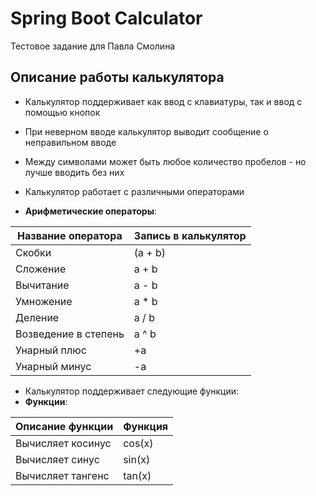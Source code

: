 # Spring Boot Calculator
Тестовое задание для Павла Смолина
## Описание работы калькулятора
- Калькулятор поддерживает как ввод с клавиатуры, так и ввод с помощью кнопок
- При неверном вводе калькулятор выводит сообщение о неправильном вводе
- Между символами может быть любое количество пробелов - но лучше вводить без них

- Калькулятор работает с различными операторами
- **Арифметические операторы**:

| Название оператора | Запись в калькулятор |
| ------ | ------ |
| Скобки | (a + b) |
| Сложение | a + b |
| Вычитание | a - b |
| Умножение | a * b |
| Деление | a / b |
| Возведение в степень | a ^ b |
| Унарный плюс | +a |
| Унарный минус | -a |

- Калькулятор поддерживает следующие функции:
- **Функции**:
  
| Описание функции | Функция |   
| ---------------- | ------- |  
| Вычисляет косинус | cos(x) |   
| Вычисляет синус | sin(x) |  
| Вычисляет тангенс | tan(x) |  

